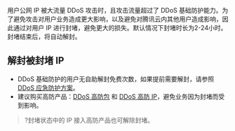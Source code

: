 用户公网 IP 被大流量 DDoS 攻击时，且攻击流量超过了 DDoS 基础防护能力。为了避免攻击对用户业务造成更大影响，以及避免对腾讯云内其他用户造成影响，因此通过对用户 IP 进行封堵，避免更大的损失。默认情况下封堵时长为2-24小时。封堵结束后，将自动解封。

## 解封被封堵 IP
- DDoS 基础防护的用户无自助解封免费次数，如果提前需要解封，请参照 [DDoS 应急防护方案](https://cloud.tencent.com/document/product/1020/57921)。
- 建议购买高防产品：[DDoS 高防包](https://cloud.tencent.com/document/product/1021/43893) 和 [DDoS 高防 IP](https://cloud.tencent.com/document/product/1014/44081)，避免业务因为封堵而受到影响。
>?封堵状态中的 IP 接入高防产品也可解除封堵。
